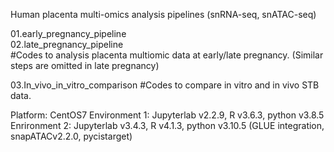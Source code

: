 
Human placenta multi-omics analysis pipelines (snRNA-seq, snATAC-seq)

01.early_pregnancy_pipeline  
02.late_pregnancy_pipeline  
#Codes to analysis placenta multiomic data at early/late pregnancy. (Similar steps are omitted in late pregnancy)

03.In_vivo_in_vitro_comparison
#Codes to compare in vitro and in vivo STB data.



Platform: CentOS7 
Environment 1: Jupyterlab v2.2.9,  R v3.6.3, python v3.8.5
Enrironment 2: Jupyterlab v3.4.3, R v4.1.3, python v3.10.5 (GLUE integration, snapATACv2.2.0, pycistarget)



